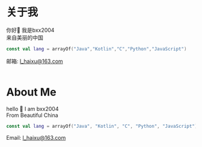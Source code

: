 # 关于我
你好👋 我是bxx2004<br />
来自美丽的中国
```kotlin
const val lang = arrayOf("Java","Kotlin","C","Python","JavaScript")
```
邮箱: l_haixu@163.com<br />
<br />
# About Me
hello 👋 I am bxx2004<br/>
From Beautiful China
```kotlin
const val lang = arrayOf("Java", "Kotlin", "C", "Python", "JavaScript")
```
Email: l_haixu@163.com <br/>
